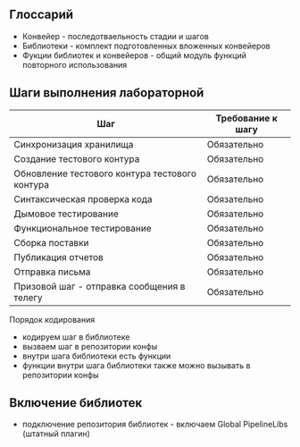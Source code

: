 ## Глоссарий

* Конвейер - последотваельность стадии и шагов
* Библиотеки - комплект подготовленных вложенных конвейеров
* Фукции библиотек и конвейеров - общий модуль функций повторного использования 


## Шаги выполнения лабораторной

| Шаг    | Требование к шагу |
| ------ | ------   |
| Синхронизация хранилища                         | Обязательно   |
| Создание тестового контура                      | Обязательно   | 
| Обновление тестового контура тестового контура  | Обязательно   | 
| Синтаксическая проверка кода                    | Обязательно   | 
| Дымовое тестирование                            | Обязательно   | 
| Функциональное тестирование                     | Обязательно   | 
| Сборка поставки                                 | Обязательно   |  
| Публикация отчетов                              | Обязательно   |  
| Отправка письма                                 | Обязательно   |  
| Призовой шаг - отправка сообщения в телегу      | Обязательно   |  

Порядок кодирования

* кодируем шаг в библиотеке
* вызваем шаг в репозитории конфы 
* внутри шага библиотеки есть функции
* функции внутри шага библиотеки также можно вызывать в репозитории конфы

## Включение библиотек

* подключение репозитория библиотек - включаем Global PipelineLibs (штатный плагин)
